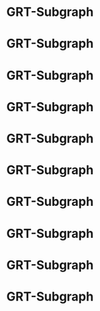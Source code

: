 # GRT-Subgraph
# GRT-Subgraph
# GRT-Subgraph
# GRT-Subgraph
# GRT-Subgraph
# GRT-Subgraph
# GRT-Subgraph
# GRT-Subgraph
# GRT-Subgraph
# GRT-Subgraph
